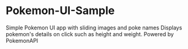 # Pokemon-UI-Sample
Simple Pokemon UI app with sliding images and poke names
Displays pokemon's details on click such as height and weight.
Powered by PokemonAPI
